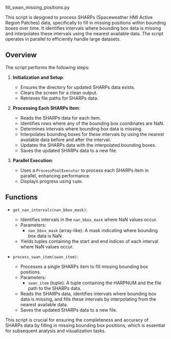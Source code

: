 fill_swan_missing_positions.py

This script is designed to process SHARPs (Spaceweather HMI Active Region Patches) data, specifically to fill in missing positions within bounding boxes over time. It identifies intervals where bounding box data is missing and interpolates these intervals using the nearest available data. The script operates in parallel to efficiently handle large datasets.

## Overview

The script performs the following steps:

1. **Initialization and Setup**:
   - Ensures the directory for updated SHARPs data exists.
   - Clears the screen for a clean output.
   - Retrieves file paths for SHARPs data.

2. **Processing Each SHARPs Item**:
   - Reads the SHARPs data for each item.
   - Identifies rows where any of the bounding box coordinates are NaN.
   - Determines intervals where bounding box data is missing.
   - Interpolates bounding boxes for these intervals by using the nearest available data before and after the interval.
   - Updates the SHARPs data with the interpolated bounding boxes.
   - Saves the updated SHARPs data to a new file.

3. **Parallel Execution**:
   - Uses a `ProcessPoolExecutor` to process each SHARPs item in parallel, enhancing performance.
   - Displays progress using `tqdm`.

## Functions

- `get_nan_intervals(nan_bbox_mask)`:
  - Identifies intervals in the `nan_bbox_mask` where NaN values occur.
  - Parameters:
    - `nan_bbox_mask` (array-like): A mask indicating where bounding box data is NaN.
  - Yields tuples containing the start and end indices of each interval where NaN values occur.

- `process_swan_item(swan_item)`:
  - Processes a single SHARPs item to fill missing bounding box positions.
  - Parameters:
    - `swan_item` (tuple): A tuple containing the HARPNUM and the file path to the SHARPs data.
  - Reads the SHARPs data, identifies intervals where bounding box data is missing, and fills these intervals by interpolating from the nearest available data.
  - Saves the updated SHARPs data to a new file.

This script is crucial for ensuring the completeness and accuracy of SHARPs data by filling in missing bounding box positions, which is essential for subsequent analysis and visualization tasks.

